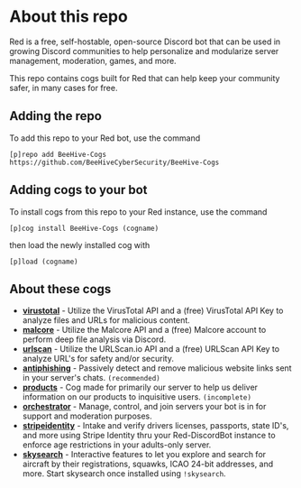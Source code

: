# About this repo
Red is a free, self-hostable, open-source Discord bot that can be used in growing Discord communities to help personalize and modularize server management, moderation, games, and more. 

This repo contains cogs built for Red that can help keep your community safer, in many cases for free. 

## Adding the repo
To add this repo to your Red bot, use the command

```[p]repo add BeeHive-Cogs https://github.com/BeeHiveCyberSecurity/BeeHive-Cogs```

## Adding cogs to your bot
To install cogs from this repo to your Red instance, use the command

```[p]cog install BeeHive-Cogs (cogname)```

then load the newly installed cog with

```[p]load (cogname)```

## About these cogs
- **[virustotal](https://github.com/BeeHiveCyberSecurity/BeeHive-Cogs/tree/main/virustotal)** - Utilize the VirusTotal API and a (free) VirusTotal API Key to analyze files and URLs for malicious content.
- **[malcore](https://github.com/BeeHiveCyberSecurity/BeeHive-Cogs/tree/main/malcore)** - Utilize the Malcore API and a (free) Malcore account to perform deep file analysis via Discord.
- **[urlscan](https://github.com/BeeHiveCyberSecurity/BeeHive-Cogs/tree/main/urlscan)** - Utilize the URLScan.io API and a (free) URLScan API Key to analyze URL's for safety and/or security.
- **[antiphishing](https://github.com/BeeHiveCyberSecurity/BeeHive-Cogs/tree/main/antiphishing)** - Passively detect and remove malicious website links sent in your server's chats. `(recommended)`
- **[products](https://github.com/BeeHiveCyberSecurity/BeeHive-Cogs/tree/main/products)** - Cog made for primarily our server to help us deliver information on our products to inquisitive users. `(incomplete)`
- **[orchestrator](https://github.com/BeeHiveCyberSecurity/BeeHive-Cogs/tree/main/orchestrator)** - Manage, control, and join servers your bot is in for support and moderation purposes.
- **[stripeidentity](https://github.com/BeeHiveCyberSecurity/BeeHive-Cogs/tree/main/stripeidentity)** - Intake and verify drivers licenses, passports, state ID's, and more using Stripe Identity thru your Red-DiscordBot instance to enforce age restrictions in your adults-only server.
- **[skysearch](https://github.com/BeeHiveCyberSecurity/BeeHive-Cogs/tree/main/skysearch)** - Interactive features to let you explore and search for aircraft by their registrations, squawks, ICAO 24-bit addresses, and more. Start skysearch once installed using `!skysearch`.